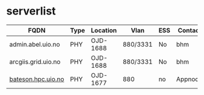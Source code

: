 # serverlist
|                                         FQDN                                          |Type|Location|  Vlan  |ESS|Contact-FI|      Contact-External       |    OS    |   EOL    |
|---------------------------------------------------------------------------------------|----|--------|--------|---|----------|-----------------------------|----------|----------|
|admin.abel.uio.no                                                                      |PHY |OJD-1688|880/3331|No |bhm       |                             |RHEL8     |          |
|arcgiis.grid.uio.no                                                                    |PHY |OJD-1688|880/3331|No |bhm       |                             |RHEL8     |          |
|[bateson.hpc.uio.no](https://github.com/maikenp/test_uio_webhook/blob/main/bateson.hpc)|PHY |OJD-1677|880     |no |Appnodegrp|jukka.corander@medisin.uio.no|RHEL7-test|2024.04.23|
